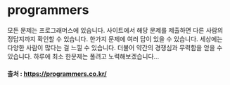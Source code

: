 # programmers

모든 문제는 프로그래머스에 있습니다.
사이트에서 해당 문제를 제출하면 다른 사람의 정답지까지 확인할 수 있습니다.
한가지 문제에 여러 답이 있을 수 있습니다.
세상에는 다양한 사람이 많다는 걸 느낄 수 있습니다.
더불어 약간의 경쟁심과 무력함을 얻을 수 있습니다.
하루에 최소 한문제는 풀려고 노력해보겠습니다...

#### 출처 : https://programmers.co.kr/
